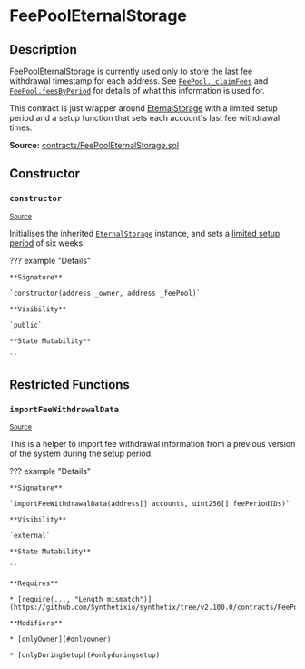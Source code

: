 # FeePoolEternalStorage

## Description

FeePoolEternalStorage is currently used only to store the last fee withdrawal timestamp for each address. See [`FeePool._claimFees`](FeePool.md#_claimFees) and [`FeePool.feesByPeriod`](FeePool.md#feesbyperiod) for details of what this information is used for.

This contract is just wrapper around [EternalStorage](EternalStorage.md) with a limited setup period and a setup function that sets each account's last fee withdrawal times.

**Source:** [contracts/FeePoolEternalStorage.sol](https://github.com/Synthetixio/synthetix/tree/v2.100.0/contracts/FeePoolEternalStorage.sol)

## Constructor

### `constructor`

<sub>[Source](https://github.com/Synthetixio/synthetix/tree/v2.100.0/contracts/FeePoolEternalStorage.sol#L11)</sub>

Initialises the inherited [`EternalStorage`](EternalStorage.md) instance, and sets a [limited setup period](LimitedSetup.md) of six weeks.

??? example "Details"

    **Signature**

    `constructor(address _owner, address _feePool)`

    **Visibility**

    `public`

    **State Mutability**

    ``

## Restricted Functions

### `importFeeWithdrawalData`

<sub>[Source](https://github.com/Synthetixio/synthetix/tree/v2.100.0/contracts/FeePoolEternalStorage.sol#L13)</sub>

This is a helper to import fee withdrawal information from a previous version of the system during the setup period.

??? example "Details"

    **Signature**

    `importFeeWithdrawalData(address[] accounts, uint256[] feePeriodIDs)`

    **Visibility**

    `external`

    **State Mutability**

    ``

    **Requires**

    * [require(..., "Length mismatch")](https://github.com/Synthetixio/synthetix/tree/v2.100.0/contracts/FeePoolEternalStorage.sol#L18)

    **Modifiers**

    * [onlyOwner](#onlyowner)

    * [onlyDuringSetup](#onlyduringsetup)
